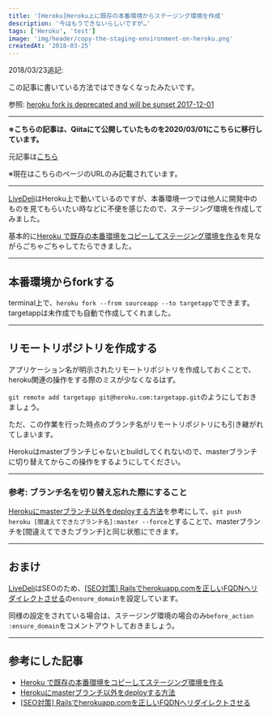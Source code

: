```yaml
---
title: '[Heroku]Heroku上に既存の本番環境からステージング環境を作成'
description: '今はもうできないらしいですが…'
tags: ['Heroku', 'test']
image: 'img/header/copy-the-staging-environment-on-heroku.png'
createdAt: '2018-03-25'
---
```


2018/03/23追記:

この記事に書いている方法ではできなくなったみたいです。

参照: [heroku fork is deprecated and will be sunset 2017-12-01](https://qiita.com/mikakane/items/d49942a4ec610834a472)

--------

**※こちらの記事は、Qiitaにて公開していたものを2020/03/01にこちらに移行しています。**

元記事は[こちら](https://qiita.com/dach1_ken/items/d69dbd02caccaa03d8f1)

※現在はこちらのページのURLのみ記載されています。

-------

[LiveDeli](https://www.livedeli.com/)はHeroku上で動いているのですが、本番環境一つでは他人に開発中のものを見てもらいたい時などに不便を感じたので、ステージング環境を作成してみました。

基本的に[Heroku で既存の本番環境をコピーしてステージング環境を作る](http://qiita.com/ken_c_lo/items/32998d9dd79a15b75c14)を見ながらごちゃごちゃしてたらできました。

------

## 本番環境からforkする

terminal上で、`heroku fork --from sourceapp --to targetapp`でできます。
targetappは未作成でも自動で作成してくれました。

------

## リモートリポジトリを作成する
アプリケーション名が明示されたリモートリポジトリを作成しておくことで、heroku関連の操作をする際のミスが少なくなるはず。

`git remote add targetapp git@heroku.com:targetapp.git`のようにしておきましょう。

ただ、この作業を行った時点のブランチ名がリモートリポジトリにも引き継がれてしまいます。

Herokuはmasterブランチじゃないとbuildしてくれないので、masterブランチに切り替えてからこの操作をするようにしてください。

------

### 参考: ブランチ名を切り替え忘れた際にすること
[Herokuにmasterブランチ以外をdeployする方法](http://qiita.com/wroc/items/d15b1015c899b0cf77da)を参考にして、`git push heroku [間違えてできたブランチ名]:master --force`とすることで、masterブランチを[間違えてできたブランチ]と同じ状態にできます。

------

## おまけ
[LiveDeli](https://www.livedeli.com/)はSEOのため、[[SEO対策] Railsでherokuapp.comを正しいFQDNへリダイレクトさせる](http://qiita.com/kon_yu/items/223aa03554ff6141001f)の`ensure_domain`を設定しています。

同様の設定をされている場合は、ステージング環境の場合のみ`before_action :ensure_domain`をコメントアウトしておきましょう。

-------

## 参考にした記事

- [Heroku で既存の本番環境をコピーしてステージング環境を作る](http://qiita.com/ken_c_lo/items/32998d9dd79a15b75c14)
- [Herokuにmasterブランチ以外をdeployする方法](http://qiita.com/wroc/items/d15b1015c899b0cf77da)
- [[SEO対策] Railsでherokuapp.comを正しいFQDNへリダイレクトさせる](http://qiita.com/kon_yu/items/223aa03554ff6141001f)
